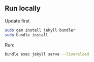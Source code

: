 ## Run locally
Update first
```sh
sudo gem install jekyll bundler
sudo bundle install
```

Run:
```sh
bundle exec jekyll serve --livereload
```

